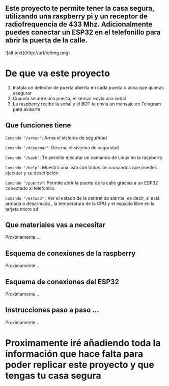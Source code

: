 <h2> Este proyecto te permite tener la casa segura, utilizando una raspberry pi y un receptor de radiofrequencia de 433 Mhz. Adicionalmente puedes conectar un ESP32 en el telefonillo para abrir la puerta de la calle. </h2>
![alt text](http://url/to/img.png)


<h1> De que va este proyecto </h1>

1. Instala un detector de puerta abierta en cada puerta o zona que quieras asegurar  
2. Cuando se abre una puerta, el sensor envia una señal  
3. La raspberry recibe la señal y el BOT  te envia un mensaje en Telegram para avisarte  
  
<h2> Que funciones tiene </h2>  
  
`Comando "/armar"`: Arma el sistema de seguridad   
  
`Comando "/desarmar"`: Desrma el sistema de seguridad   
  
`Comando "/bash"`: Te permite ejecutar un comando de Linux en la raspberry  
    
`Comando "/help"`: Muestra una lista con todos los comandos que puedes ejecutar y su descripción  
  
`Comando "/puerta"`: Permite abrir la puerta de la calle gracias a un ESP32 conectado al telefonillo.
  
`Comando "/estado":` Ver el estado de la central de alarma, es decir, si está armada o desarmada , la temperatura de la CPU y el espacio libre en la tarjeta micro sd  


<h2> Que materiales vas a necesitar </h2>  
Proximamente ...  
  
<h2> Esquema de conexiones de la raspberry </h2>
Proximamente ...  
  
<h2> Esquema de conexiones del ESP32 </h2>
Proximamente ...  
  
<h2> Instrucciones paso a paso ... </h2>
Proximamente ...  
  
  
<h1> Proximamente iré añadiendo toda la información que hace falta para poder replicar este proyecto y que tengas tu casa segura  </h1>  
  
